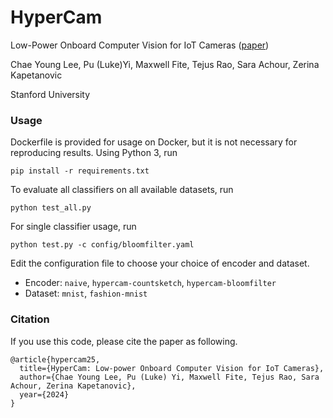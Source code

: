 # HyperCam
Low-Power Onboard Computer Vision for IoT Cameras ([paper](https://arxiv.org/abs/2501.10547))

Chae Young Lee, Pu (Luke)Yi, Maxwell Fite, Tejus Rao, Sara Achour, Zerina Kapetanovic

Stanford University

### Usage

Dockerfile is provided for usage on Docker, but it is not necessary for reproducing results. Using Python 3, run

```shell
pip install -r requirements.txt
```

To evaluate all classifiers on all available datasets, run

```shell
python test_all.py
```

For single classifier usage, run

```shell
python test.py -c config/bloomfilter.yaml
```

Edit the configuration file to choose your choice of encoder and dataset.
* Encoder: `naive`, `hypercam-countsketch`, `hypercam-bloomfilter`
* Dataset: `mnist`, `fashion-mnist`

### Citation
If you use this code, please cite the paper as following.
```
@article{hypercam25,
  title={HyperCam: Low-power Onboard Computer Vision for IoT Cameras},
  author={Chae Young Lee, Pu (Luke) Yi, Maxwell Fite, Tejus Rao, Sara Achour, Zerina Kapetanovic},
  year={2024}
}
```
